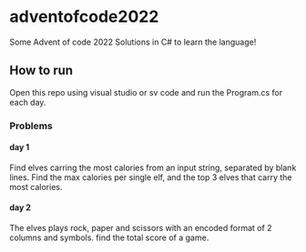 # adventofcode2022
Some Advent of code 2022 Solutions in C# to learn the language!

## How to run
Open this repo using visual studio or sv code and run the Program.cs for each day.

### Problems

#### day 1
Find elves carring the most calories from an input string, separated by blank lines. Find the max calories per single elf, and the top 3 elves that carry the most calories.

#### day 2
The elves plays rock, paper and scissors with an encoded format of 2 columns and symbols. find the total score of a game.

